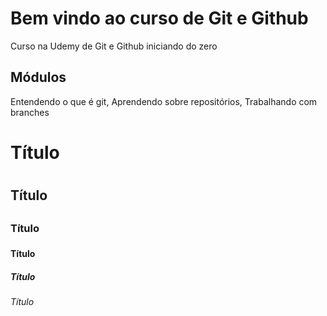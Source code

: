 # Bem vindo ao curso de Git e Github
Curso na Udemy de Git e Github iniciando do zero


## Módulos
Entendendo o que é git, Aprendendo sobre repositórios, Trabalhando com branches

# Título <h1>
## Título <h2>
### Título <h3>
#### Título <h4>
##### Título <h5>
###### Título <h6>
